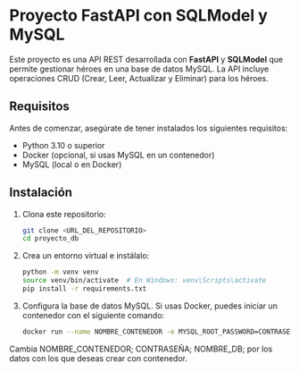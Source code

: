 # Proyecto FastAPI con SQLModel y MySQL

Este proyecto es una API REST desarrollada con **FastAPI** y **SQLModel** que permite gestionar héroes en una base de datos MySQL. La API incluye operaciones CRUD (Crear, Leer, Actualizar y Eliminar) para los héroes.

## Requisitos

Antes de comenzar, asegúrate de tener instalados los siguientes requisitos:

- Python 3.10 o superior
- Docker (opcional, si usas MySQL en un contenedor)
- MySQL (local o en Docker)

## Instalación

1. Clona este repositorio:

   ```bash
   git clone <URL_DEL_REPOSITORIO>
   cd proyecto_db
2. Crea un entorno virtual e instálalo:
   ```bash
   python -m venv venv
   source venv/bin/activate  # En Windows: venv\Scripts\activate
   pip install -r requirements.txt

3. Configura la base de datos MySQL. Si usas Docker, puedes iniciar un contenedor con el siguiente comando:
   ```bash
   docker run --name NOMBRE_CONTENEDOR -e MYSQL_ROOT_PASSWORD=CONTRASEÑA -e MYSQL_DATABASE=NOMBRE_DB -p 3306:3306 -d mysql:latest
Cambia NOMBRE_CONTENEDOR; CONTRASEÑA; NOMBRE_DB; por los datos con los que deseas crear con contenedor. 
